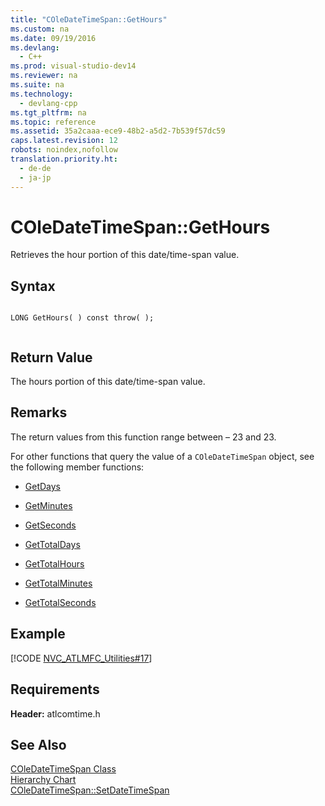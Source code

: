 ```yaml
---
title: "COleDateTimeSpan::GetHours"
ms.custom: na
ms.date: 09/19/2016
ms.devlang: 
  - C++
ms.prod: visual-studio-dev14
ms.reviewer: na
ms.suite: na
ms.technology: 
  - devlang-cpp
ms.tgt_pltfrm: na
ms.topic: reference
ms.assetid: 35a2caaa-ece9-48b2-a5d2-7b539f57dc59
caps.latest.revision: 12
robots: noindex,nofollow
translation.priority.ht: 
  - de-de
  - ja-jp
---
```

# COleDateTimeSpan::GetHours
Retrieves the hour portion of this date/time-span value.  
  
## Syntax  
  
```  
  
LONG GetHours( ) const throw( );  
  
```  
  
## Return Value  
 The hours portion of this date/time-span value.  
  
## Remarks  
 The return values from this function range between – 23 and 23.  
  
 For other functions that query the value of a `COleDateTimeSpan` object, see the following member functions:  
  
-   [GetDays](../vs140/COleDateTimeSpan--GetDays.md)  
  
-   [GetMinutes](../vs140/COleDateTimeSpan--GetMinutes.md)  
  
-   [GetSeconds](../vs140/COleDateTimeSpan--GetSeconds.md)  
  
-   [GetTotalDays](../vs140/COleDateTimeSpan--GetTotalDays.md)  
  
-   [GetTotalHours](../vs140/COleDateTimeSpan--GetTotalHours.md)  
  
-   [GetTotalMinutes](../vs140/COleDateTimeSpan--GetTotalMinutes.md)  
  
-   [GetTotalSeconds](../vs140/COleDateTimeSpan--GetTotalSeconds.md)  
  
## Example  
 [!CODE [NVC_ATLMFC_Utilities#17](../CodeSnippet/VS_Snippets_Cpp/NVC_ATLMFC_Utilities#17)]  
  
## Requirements  
 **Header:** atlcomtime.h  
  
## See Also  
 [COleDateTimeSpan Class](../vs140/COleDateTimeSpan-Class.md)   
 [Hierarchy Chart](../vs140/Hierarchy-Chart.md)   
 [COleDateTimeSpan::SetDateTimeSpan](../vs140/COleDateTimeSpan--SetDateTimeSpan.md)